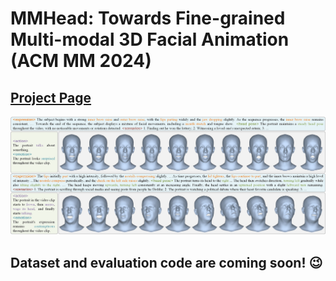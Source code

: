 # MMHead: Towards Fine-grained Multi-modal 3D Facial Animation (ACM MM 2024)
## [Project Page](https://wsj-sjtu.github.io/MMHead/)

<img src="assets/teaser.png" /> 

## Dataset and evaluation code are coming soon!  😉

